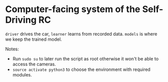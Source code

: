 # Computer-facing system of the Self-Driving RC

`driver` drives the car, `learner` learns from recorded data. `models` is where we keep the trained model.

Notes:

- Run `sudo su` to later run the script as root otherwise it won't be able to access the cameras.
- `source activate python3` to choose the environment with required modules.
